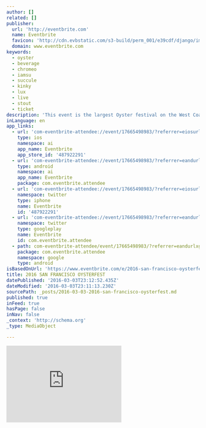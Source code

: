 ```yaml
---
author: []
related: []
publisher:
  url: 'http://eventbrite.com'
  name: Eventbrite
  favicon: 'http://cdn.evbstatic.com/s3-build/perm_001/e39cdf/django/images/icons/favicons/favicon.ico'
  domain: www.eventbrite.com
keywords:
  - oyster
  - beverage
  - chromeo
  - iamsu
  - succule
  - kinky
  - lux
  - live
  - stout
  - ticket
description: 'This event is the largest Oyster festival on the West Coast drawing over 250,000 people to date. Over half a million succulent oysters have willingly sacrificed themselves over the years. The unique combination of oysters and stout is supported by a great cast of live music.'
inLanguage: en
app_links:
  - url: 'com-eventbrite-attendee://event/17665498983/?referrer=eiosurlxfbk'
    type: ios
    namespace: ai
    app_name: Eventbrite
    app_store_id: '487922291'
  - url: 'com-eventbrite-attendee://event/17665498983/?referrer=eandurlxfbk'
    type: android
    namespace: ai
    app_name: Eventbrite
    package: com.eventbrite.attendee
  - url: 'com-eventbrite-attendee://event/17665498983/?referrer=eiosurlxtcar'
    namespace: twitter
    type: iphone
    name: Eventbrite
    id: '487922291'
  - url: 'com-eventbrite-attendee://event/17665498983/?referrer=eandurlxtcar'
    namespace: twitter
    type: googleplay
    name: Eventbrite
    id: com.eventbrite.attendee
  - path: com-eventbrite-attendee/event/17665498983/?referrer=eandurlxgoog
    package: com.eventbrite.attendee
    namespace: google
    type: android
isBasedOnUrl: 'https://www.eventbrite.com/e/2016-san-francisco-oysterfest-tickets-17665498983'
title: 2016 SAN FRANCISCO OYSTERFEST
datePublished: '2016-03-03T23:12:52.435Z'
dateModified: '2016-03-03T23:11:13.230Z'
sourcePath: _posts/2016-03-03-2016-san-francisco-oysterfest.md
published: true
inFeed: true
hasPage: false
inNav: false
_context: 'http://schema.org'
_type: MediaObject

---
```

<iframe src="https://cdn.embedly.com/widgets/media.html?src=https%3A%2F%2Fwww.eventbrite.com%2Ftickets-external%3Feid%3D17665498983%26ref%3Detckt&amp;url=http%3A%2F%2Fwww.eventbrite.com%2Fe%2F2016-san-francisco-oysterfest-tickets-17665498983&amp;image=https%3A%2F%2Fimg.evbuc.com%2Fhttps%253A%252F%252Fimg.evbuc.com%252Fhttps%25253A%25252F%25252Fcdn.evbuc.com%25252Fimages%25252F16679121%25252F56772548321%25252F1%25252Foriginal.jpg%253Frect%253D0%25252C107%25252C792%25252C396%2526s%253Dff87a67ce86b224e867c9f060224bf2a%3Fw%3D1000%26s%3D497355d338028524cf8ab6dfd9618763&amp;key=b7d04c9b404c499eba89ee7072e1c4f7&amp;type=text%2Fhtml&amp;scroll=auto&amp;schema=eventbrite" width="None" height="200" scrolling="auto" frameborder="0" allowfullscreen="allowfullscreen" style=""></iframe>